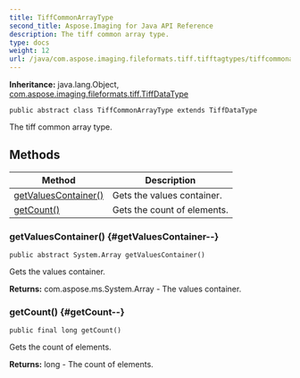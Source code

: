 ```yaml
---
title: TiffCommonArrayType
second_title: Aspose.Imaging for Java API Reference
description: The tiff common array type.
type: docs
weight: 12
url: /java/com.aspose.imaging.fileformats.tiff.tifftagtypes/tiffcommonarraytype/
---
```

**Inheritance:**
java.lang.Object, [com.aspose.imaging.fileformats.tiff.TiffDataType](../../com.aspose.imaging.fileformats.tiff/tiffdatatype)
```
public abstract class TiffCommonArrayType extends TiffDataType
```

The tiff common array type.
## Methods

| Method | Description |
| --- | --- |
| [getValuesContainer()](#getValuesContainer--) | Gets the values container. |
| [getCount()](#getCount--) | Gets the count of elements. |
### getValuesContainer() {#getValuesContainer--}
```
public abstract System.Array getValuesContainer()
```


Gets the values container.

**Returns:**
com.aspose.ms.System.Array - The values container.
### getCount() {#getCount--}
```
public final long getCount()
```


Gets the count of elements.

**Returns:**
long - The count of elements.
